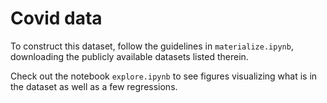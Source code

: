 # Covid data

To construct this dataset, follow the guidelines in `materialize.ipynb`, downloading the publicly available datasets listed therein. 

Check out the notebook `explore.ipynb` to see figures visualizing what is in the dataset as well as a few regressions. 
